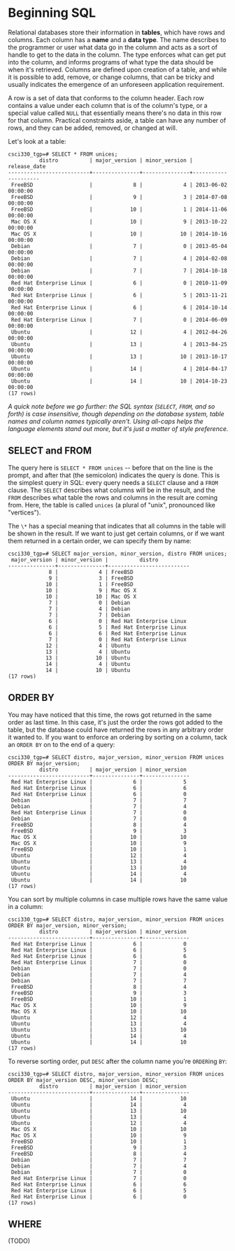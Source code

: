 Beginning SQL
=============

Relational databases store their information in **tables**, which have rows and columns. Each column has a **name** and a **data type**. The name describes to the programmer or user what data go in the column and acts as a sort of handle to get to the data in the column. The type enforces what can get put into the column, and informs programs of what type the data should be when it's retrieved. Columns are defined upon creation of a table, and while it is possible to add, remove, or change columns, that can be tricky and usually indicates the emergence of an unforeseen application requirement.

A row is a set of data that conforms to the column header. Each row contains a value under each column that is of the column's type, or a special value called `NULL` that essentially means there's no data in this row for that column. Practical constraints aside, a table can have any number of rows, and they can be added, removed, or changed at will.

Let's look at a table:

```
csci330_tgp=# SELECT * FROM unices;
          distro          | major_version | minor_version |    release_date     
--------------------------+---------------+---------------+---------------------
 FreeBSD                  |             8 |             4 | 2013-06-02 00:00:00
 FreeBSD                  |             9 |             3 | 2014-07-08 00:00:00
 FreeBSD                  |            10 |             1 | 2014-11-06 00:00:00
 Mac OS X                 |            10 |             9 | 2013-10-22 00:00:00
 Mac OS X                 |            10 |            10 | 2014-10-16 00:00:00
 Debian                   |             7 |             0 | 2013-05-04 00:00:00
 Debian                   |             7 |             4 | 2014-02-08 00:00:00
 Debian                   |             7 |             7 | 2014-10-18 00:00:00
 Red Hat Enterprise Linux |             6 |             0 | 2010-11-09 00:00:00
 Red Hat Enterprise Linux |             6 |             5 | 2013-11-21 00:00:00
 Red Hat Enterprise Linux |             6 |             6 | 2014-10-14 00:00:00
 Red Hat Enterprise Linux |             7 |             0 | 2014-06-09 00:00:00
 Ubuntu                   |            12 |             4 | 2012-04-26 00:00:00
 Ubuntu                   |            13 |             4 | 2013-04-25 00:00:00
 Ubuntu                   |            13 |            10 | 2013-10-17 00:00:00
 Ubuntu                   |            14 |             4 | 2014-04-17 00:00:00
 Ubuntu                   |            14 |            10 | 2014-10-23 00:00:00
(17 rows)
```

*A quick note before we go further: the SQL syntax (`SELECT`, `FROM`, and so forth) is case insensitive, though depending on the database system, table names and column names typically aren't. Using all-caps helps the language elements stand out more, but it's just a matter of style preference.*

SELECT and FROM
---------------

The query here is `SELECT * FROM unices` -- before that on the line is the prompt, and after that (the semicolon) indicates the query is done. This is the simplest query in SQL: every query needs a `SELECT` clause and a `FROM` clause. The `SELECT` describes what columns will be in the result, and the `FROM` describes what table the rows and columns in the result are coming from. Here, the table is called `unices` (a plural of "unix", pronounced like "vertices").

The `\*` has a special meaning that indicates that all columns in the table will be shown in the result. If we want to just get certain columns, or if we want them returned in a certain order, we can specify them by name:

```
csci330_tgp=# SELECT major_version, minor_version, distro FROM unices;
 major_version | minor_version |          distro          
---------------+---------------+--------------------------
             8 |             4 | FreeBSD
             9 |             3 | FreeBSD
            10 |             1 | FreeBSD
            10 |             9 | Mac OS X
            10 |            10 | Mac OS X
             7 |             0 | Debian
             7 |             4 | Debian
             7 |             7 | Debian
             6 |             0 | Red Hat Enterprise Linux
             6 |             5 | Red Hat Enterprise Linux
             6 |             6 | Red Hat Enterprise Linux
             7 |             0 | Red Hat Enterprise Linux
            12 |             4 | Ubuntu
            13 |             4 | Ubuntu
            13 |            10 | Ubuntu
            14 |             4 | Ubuntu
            14 |            10 | Ubuntu
(17 rows)
```

ORDER BY
--------

You may have noticed that this time, the rows got returned in the same order as last time. In this case, it's just the order the rows got added to the table, but the database could have returned the rows in any arbitrary order it wanted to. If you want to enforce an ordering by sorting on a column, tack an `ORDER BY` on to the end of a query:

```
csci330_tgp=# SELECT distro, major_version, minor_version FROM unices ORDER BY major_version;
          distro          | major_version | minor_version 
--------------------------+---------------+---------------
 Red Hat Enterprise Linux |             6 |             5
 Red Hat Enterprise Linux |             6 |             6
 Red Hat Enterprise Linux |             6 |             0
 Debian                   |             7 |             7
 Debian                   |             7 |             4
 Red Hat Enterprise Linux |             7 |             0
 Debian                   |             7 |             0
 FreeBSD                  |             8 |             4
 FreeBSD                  |             9 |             3
 Mac OS X                 |            10 |            10
 Mac OS X                 |            10 |             9
 FreeBSD                  |            10 |             1
 Ubuntu                   |            12 |             4
 Ubuntu                   |            13 |             4
 Ubuntu                   |            13 |            10
 Ubuntu                   |            14 |             4
 Ubuntu                   |            14 |            10
(17 rows)
```

You can sort by multiple columns in case multiple rows have the same value in a column:

```
csci330_tgp=# SELECT distro, major_version, minor_version FROM unices ORDER BY major_version, minor_version;
          distro          | major_version | minor_version 
--------------------------+---------------+---------------
 Red Hat Enterprise Linux |             6 |             0
 Red Hat Enterprise Linux |             6 |             5
 Red Hat Enterprise Linux |             6 |             6
 Red Hat Enterprise Linux |             7 |             0
 Debian                   |             7 |             0
 Debian                   |             7 |             4
 Debian                   |             7 |             7
 FreeBSD                  |             8 |             4
 FreeBSD                  |             9 |             3
 FreeBSD                  |            10 |             1
 Mac OS X                 |            10 |             9
 Mac OS X                 |            10 |            10
 Ubuntu                   |            12 |             4
 Ubuntu                   |            13 |             4
 Ubuntu                   |            13 |            10
 Ubuntu                   |            14 |             4
 Ubuntu                   |            14 |            10
(17 rows)
```

To reverse sorting order, put `DESC` after the column name you're `ORDER`ing `BY`:

```
csci330_tgp=# SELECT distro, major_version, minor_version FROM unices ORDER BY major_version DESC, minor_version DESC;
          distro          | major_version | minor_version 
--------------------------+---------------+---------------
 Ubuntu                   |            14 |            10
 Ubuntu                   |            14 |             4
 Ubuntu                   |            13 |            10
 Ubuntu                   |            13 |             4
 Ubuntu                   |            12 |             4
 Mac OS X                 |            10 |            10
 Mac OS X                 |            10 |             9
 FreeBSD                  |            10 |             1
 FreeBSD                  |             9 |             3
 FreeBSD                  |             8 |             4
 Debian                   |             7 |             7
 Debian                   |             7 |             4
 Debian                   |             7 |             0
 Red Hat Enterprise Linux |             7 |             0
 Red Hat Enterprise Linux |             6 |             6
 Red Hat Enterprise Linux |             6 |             5
 Red Hat Enterprise Linux |             6 |             0
(17 rows)
```

WHERE
-----

(TODO)
